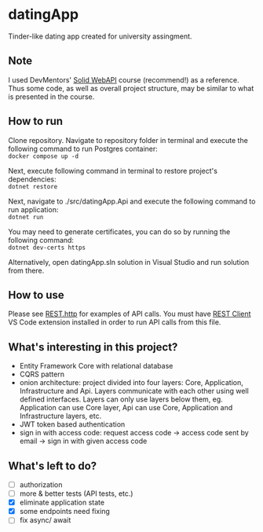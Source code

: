 # datingApp

Tinder-like dating app created for university assingment.

## Note

I used DevMentors' [Solid WebAPI](https://platform.devmentors.io/courses/solid-web-api) course (recommend!) as a reference. Thus some code, as well as overall project structure, may be similar to what is presented in the course.

## How to run

Clone repository. Navigate to repository folder in terminal and execute the following command to run Postgres container:\
`docker compose up -d`

Next, execute following command in terminal to restore project's dependencies:\
`dotnet restore`

Next, navigate to ./src/datingApp.Api and execute the following command to run application:\
`dotnet run`

You may need to generate certificates, you can do so by running the following command:\
`dotnet dev-certs https`

Alternatively, open datingApp.sln solution in Visual Studio and run solution from there.

## How to use

Please see [REST.http](REST.http) for examples of API calls. You must have [REST Client](https://marketplace.visualstudio.com/items?itemName=humao.rest-client) VS Code extension installed in order to run API calls from this file.

## What's interesting in this project?

- Entity Framework Core with relational database
- CQRS pattern
- onion architecture: project divided into four layers: Core, Application, Infrastructure and Api. Layers communicate with each other using well defined interfaces. Layers can only use layers below them, eg. Application can use Core layer, Api can use Core, Application and Infrastructure layers, etc.
- JWT token based authentication
- sign in with access code: request access code -> access code sent by email -> sign in with given access code

## What's left to do?

- [ ] authorization
- [ ] more & better tests (API tests, etc.)
- [x] eliminate application state
- [x] some endpoints need fixing
- [ ] fix async/ await
